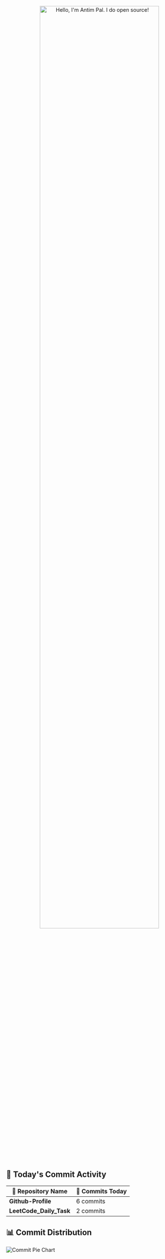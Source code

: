 <!-- adding name -->
<p align="center"><a href="#-github-trophies"><img width="80%" alt="Hello, I'm Antim Pal. I do open source!" src="./assets/Antim_pal.png" /></a></p>

## 🚀 Today's Commit Activity

| 🔹 Repository Name | 📝 Commits Today |
|-------------------|---------------|
| **Github-Profile** | 6 commits |
| **LeetCode_Daily_Task** | 2 commits |


## 📊 Commit Distribution

![Commit Pie Chart](https://github-readme-stats.vercel.app/api/pin/?username=iamAntimPal&repo=dailycommit_dashboard&theme=radical)

